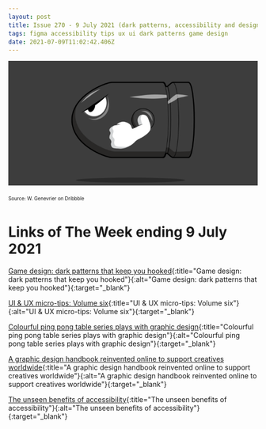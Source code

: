 ```yaml
---
layout: post
title: Issue 270 - 9 July 2021 (dark patterns, accessibility and design)
tags: figma accessibility tips ux ui dark patterns game design
date: 2021-07-09T11:02:42.406Z
---
```

![Game design: dark patterns that keep you hooked](/assets/uploads/issue-270.png "Game design: dark patterns that keep you hooked")

<sub><sup>Source: W. Genevrier on Dribbble</sup></sub>

# Links of The Week ending 9 July 2021

[Game design: dark patterns that keep you hooked](https://uxdesign.cc/game-design-dark-patterns-that-keep-you-hooked-a3988395533c){:title="Game design: dark patterns that keep you hooked"}{:alt="Game design: dark patterns that keep you hooked"}{:target="_blank"}

[UI & UX micro-tips: Volume six](https://uxdesign.cc/ui-ux-micro-tips-volume-six-c38ba558f27b){:title="UI & UX micro-tips: Volume six"}{:alt="UI & UX micro-tips: Volume six"}{:target="_blank"}

[Colourful ping pong table series plays with graphic design](https://www.wallpaper.com/design/colourful-ping-pong-tables-islington-square){:title="Colourful ping pong table series plays with graphic design"}{:alt="Colourful ping pong table series plays with graphic design"}{:target="_blank"}

[A graphic design handbook reinvented online to support creatives worldwide](https://www.creativeboom.com/inspiration/a-graphic-design-handbook-reinvented-online-to-support-creatives-worldwide/){:title="A graphic design handbook reinvented online to support creatives worldwide"}{:alt="A graphic design handbook reinvented online to support creatives worldwide"}{:target="_blank"}

[The unseen benefits of accessibility](https://uxdesign.cc/the-unseen-benefits-of-accessibility-ef259202b638){:title="The unseen benefits of accessibility"}{:alt="The unseen benefits of accessibility"}{:target="_blank"}